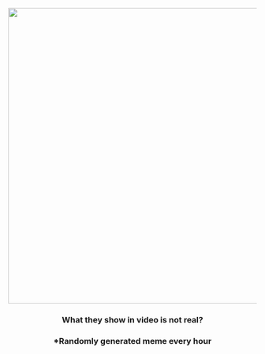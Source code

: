 <p align="center">
        <img src="https://i.redd.it/owldtb5qsx491.jpg" width="600" height="600">
        </p>
        <h3 align="center">What they show in video is not real?</h3>
        <h3 align="center">*Randomly generated meme every hour</h3>
    